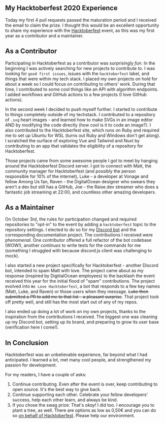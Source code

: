 ## My Hacktoberfest 2020 Experience

Today my first 4 pull requests passed the maturation period and I received the email to claim the prize. I thought this would be an excellent opportunity to share my experience with the [Hacktoberfest](https://hacktoberfest.digitalocean.com/) event, as this was my first year as a contributor and a maintainer.

## As a Contributor

Participating in Hacktoberfest as a contributor was surprisingly *fun*. In the beginning I was actively searching for new projects to contribute to. I was looking for `good first issues`, issues with the `hacktoberfest` label, and things that were within my tech stack. I placed my own projects on hold for about a week so I could focus on contributing to others' work. During that time, I contributed to some cool things like an API with algorithm endpoints. I added workflows and GitHub actions to a few projects (I love GitHub actions). 

In the second week I decided to push myself further. I started to contribute to things completely outside of my techstack. I contributed to a repository of `.svg` heart images - and learned how to make SVGs in an image editor AND by modifying the code directly (how cool is it to code an image?). I also contributed to the Hacktoberfest site, which runs on Ruby and required me to set up Ubuntu for WSL (turns out Ruby and Windows don't get along). I scratched the surface of exploring Vue and Tailwind and Nuxt by contributing to an app that validates the eligibility of a repository for Hacktoberfest. 

Those projects came from some awesome people I got to meet by hanging around the Hacktoberfest Discord server. I got to connect with Matt, the community manager for Hacktoberfest (and possibly the person responsible for 10% of the internet), Luke - a developer at Vonage and fellow Among Us fan, Raven - the DigitalOcean designer who swears they aren't a dev but still has a GitHub, Joe - the Raise.dev streamer who does a fantastic job streaming at 22:00, and countless other amazing developers.

## As a Maintainer

On October 3rd, the rules for participation changed and required repositories to "opt-in" to the event by adding a `hacktoberfest` topic to the repository settings. I elected to do so for my [Discord bot](https://github.com/nhcarrigan/BeccaBot) and the corresponding documentation project. The contributions I received were *phenomenal*. One contributor offered a full refactor of the bot codebase (WOW!), another *continues* to write tests for the commands for me (something I struggled with because discord.js client was challenging to mock). 

I also started a new project specifically for Hacktoberfest - another Discord bot, intended to spam Matt with love. The project came about as my response (inspired by DigitialOcean employees) to the backlash the event received this year for the initial flood of "spam" contributions. The project evolved into `We Love Hacktoberfest`, a bot that responds to a few key names (Matt, Luke, and Raven) or those users when they message. ~~Luke then submitted a PR to add me to that list - a pleasant surprise~~. That project took off pretty well, and still has the most start out of any of my repos.

I also ended up doing a lot of work on my own projects, thanks to the inspiration from the contributions I received. The biggest one was cleaning up my Discord bot, setting up its brand, and preparing to grow its user base (verification here I come!).

## In Conclusion

Hacktoberfest was an unbelievable experience, far beyond what I had anticipated. I learned a lot, met many cool people, and strengthened my passion for development. 

For my readers, I have a couple of asks:
1. Continue contributing. Even after the event is over, keep contributing to open source. It's the best way to give back. 
1. Continue supporting each other. Celebrate your fellow developers' success, help each other learn, and always be kind.
1. If you chose the swag prize: That's *okay*! I did too. I encourage you to plant a tree, as well. There are options as low as 0,50€ and you can do so [on behalf of Hacktoberfest](https://tree-nation.com/profile/digitalocean). Please help our environment.